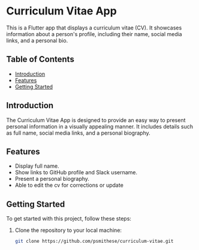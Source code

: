 # Curriculum Vitae App

This is a Flutter app that displays a curriculum vitae (CV). It showcases information about a person's profile, including their name, social media links, and a personal bio.

## Table of Contents

- [Introduction](#introduction)
- [Features](#features)
- [Getting Started](#getting-started)

## Introduction

The Curriculum Vitae App is designed to provide an easy way to present personal information in a visually appealing manner. It includes details such as full name, social media links, and a personal biography.

## Features

- Display full name.
- Show links to GitHub profile and Slack username.
- Present a personal biography.
- Able to edit the cv for corrections or update

## Getting Started

To get started with this project, follow these steps:

1. Clone the repository to your local machine:

   ```bash
   git clone https://github.com/psmithese/curriculum-vitae.git

   

